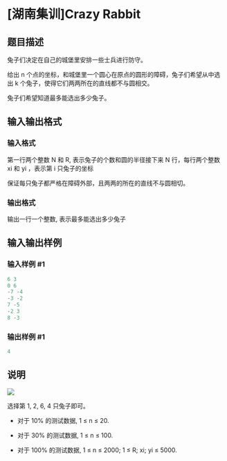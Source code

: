 # [湖南集训]Crazy Rabbit

## 题目描述

兔子们决定在自己的城堡里安排一些士兵进行防守。

给出 n 个点的坐标，和城堡里一个圆心在原点的圆形的障碍，兔子们希望从中选出 k 个兔子，使得它们两两所在的直线都不与圆相交。

兔子们希望知道最多能选出多少兔子。

## 输入输出格式

### 输入格式

第一行两个整数 N 和 R, 表示兔子的个数和圆的半径接下来 N 行，每行两个整数 xi 和 yi ，表示第 i 只兔子的坐标

保证每只兔子都严格在障碍外部，且两两的所在的直线不与圆相切。

### 输出格式

输出一行一个整数, 表示最多能选出多少兔子

## 输入输出样例

### 输入样例 #1

```cpp
6 3
0 6
-7 -4
-3 -2
7 -5
-2 3
8 -3
```


### 输出样例 #1

```cpp
4
```


## 说明

 ![](https://cdn.luogu.com.cn/upload/pic/6853.png)

选择第 1, 2, 6, 4 只兔子即可。

- 对于 10% 的测试数据, 1 ≤ n ≤ 20.

- 对于 30% 的测试数据, 1 ≤ n ≤ 100.

- 对于 100% 的测试数据, 1 ≤ n ≤ 2000; 1 ≤ R; xi; yi ≤ 5000.


